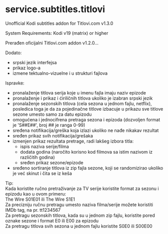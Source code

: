# service.subtitles.titlovi  
Unofficial Kodi subtitles addon for Titlovi.com v1.3.0

System Requirements: Kodi v19 (matrix) or higher

Prerađen oficijalni Titlovi.com addon v1.2.0...

Dodato:
- srpski jezik interfejsa
- prikaz logo-a
- izmene tektualno-vizuelne i u strukturi fajlova

Ispravke:
- pronalaženje titlova serija koje u imenu fajla imaju naziv epizode
- pronalaženje i prikaz i ćiriličnih titlova ukoliko je izabran srpski jezik
- pronalaženje sezonskih titlova (cela sezona u jednom fajlu, netflix), posledica toga je da za pojedinačne titlove izbacuje u prikazu sve titlove sezone umesto samo za datu epizodu
- omogućena i jednocifrena pretraga sezona i epizoda (dozvoljen format je 'S##E##', broj ## je ranga 0-99)
- sređena notifikacija/greška koja izlazi ukoliko ne nađe nikakav rezultat
- sređen prikaz svih notifikacija/grešaka
- izmenjen prikaz rezultata pretrage, radi lakšeg izbora titla:
	- ispis naziva serije/filma
	- dodata godina (naročito korisno kod filmova sa istim nazivom iz različitih godina)
	- sređen prikaz sezone/epizode
- sređeno sortiranje titlova iz zip fajla sezone, koji se randomizirao ukoliko je već skinut i čita se iz keša

Tip:  
Kada koristite ručno pretraživanje za TV serije koristite format za sezonu i epizodu kao u ovom primeru:  
  The Wire S01E01 ili The Wire S1E1  
Za precizniju ručnu pretragu umesto naziva filma/serije možete koristiti IMDb tag, na pr. tt1234567  
Za pretragu sezonskih titlova, kada su u jednom zip fajlu, koristite pored oznake sezone i format E0 ili E00 za epizodu  
Za pretragu titlova svih sezona u jednom fajlu koristite S0E0 ili S00E00  
